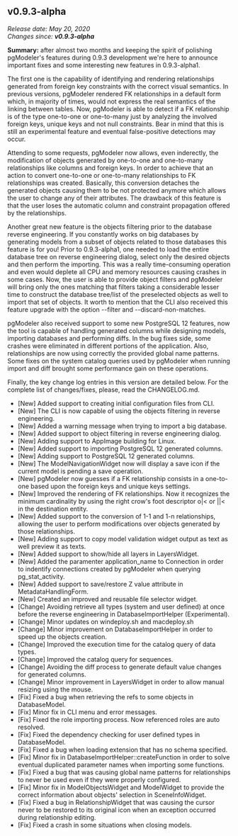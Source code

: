 v0.9.3-alpha
------

<em>Release date: May 20, 2020</em><br/>
<em>Changes since: <strong>v0.9.3-alpha</strong></em><br/>

<strong>Summary:</strong> after almost two months and keeping the spirit of polishing pgModeler's features during 0.9.3 development we're here to announce important fixes and some interesting new features in 0.9.3-alpha1. <br/>

The first one is the capability of identifying and rendering relationships generated from foreign key constraints with the correct visual semantics. In previous versions, pgModeler rendered FK relationships in a default form which, in majority of times, would not express the real semantics of the linking between tables. Now, pgModeler is able to detect if a FK relationship is of the type one-to-one or one-to-many just by analyzing the involved foreign keys, unique keys and not null constraints. Bear in mind that this is still an experimental feature and eventual false-positive detections may occur.

Attending to some requests, pgModeler now allows, even inderectly, the modification of objects generated by one-to-one and one-to-many relationships like columns and foreign keys. In order to achieve that an action to convert one-to-one or one-to-many relationships to FK relationships was created. Basically, this conversion detaches the generated objects causing them to be not protected anymore which allows the user to change any of their attributes. The drawback of this feature is that the user loses the automatic column and constraint propagation offered by the relationships.

Another great new feature is the objects filtering prior to the database reverse engineering. If you constantly works on big databases by generating models from a subset of objects related to those databases this feature is for you! Prior to 0.9.3-alpha1, one needed to load the entire database tree on reverse engineering dialog, select only the desired objects and then perform the importing. This was a really time-consuming operation and even would deplete all CPU and memory resources causing crashes in some cases. Now, the user is able to provide object filters and pgModeler will bring only the ones matching that filters taking a considerable lesser time to construct the database tree/list of the preselected objects as well to import that set of objects. It worth to mention that the CLI also received this feature upgrade with the option --filter and --discard-non-matches.

pgModeler also received support to some new PostgreSQL 12 features, now the tool is capable of handling generated columns while designing models, importing databases and performing diffs. In the bug fixes side, some crashes were eliminated in different portions of the application. Also, relationships are now using correctly the provided global name patterns. Some fixes on the system catalog queries used by pgModeler when running import and diff brought some performance gain on these operations.

Finally, the key change log entries in this version are detailed below. For the complete list of changes/fixes, please, read the CHANGELOG.md. <br/>

* [New] Added support to creating initial configuration files from CLI.
* [New] The CLI is now capable of using the objects filtering in reverse engineering.
* [New] Added a warning message when trying to import a big database.
* [New] Added support to object filtering in reverse engineering dialog.
* [New] Adding support to AppImage building for Linux.
* [New] Added support to importing PostgreSQL 12 generated columns.
* [New] Adding support to PostgreSQL 12 generated columns.
* [New] The ModelNavigationWidget now will display a save icon if the current model is pending a save operation.
* [New] pgModeler now guesses if a FK relationship consists in a one-to-one based upon the foreign keys and unique keys settings.
* [New] Improved the rendering of FK relationships. Now it recognizes the minimum cardinality by using the right crow's foot descriptor o|< or ||< in the destination entity.
* [New] Added support to the conversion of 1-1 and 1-n relationships, allowing the user to perform modifications over objects generated by those relationships.
* [New] Adding support to copy model validation widget output as text as well preview it as texts.
* [New] Added support to show/hide all layers in LayersWidget.
* [New] Added the paramenter application_name to Connection in order to indentify connections created by pgModeler when querying pg_stat_activity.
* [New] Added support to save/restore Z value attribute in MetadataHandlingForm.
* [New] Created an improved and reusable file selector widget.
* [Change] Avoiding retrieve all types (system and user defined) at once before the reverse engineering in DatabaseImportHelper (Experimental).
* [Change] Minor updates on windeploy.sh and macdeploy.sh
* [Change] Minor improvement on DatabaseImportHelper in order to speed up the objects creation.
* [Change] Improved the execution time for the catalog query of data types.
* [Change] Improved the catalog query for sequences.
* [Change] Avoiding the diff process to generate default value changes for generated columns.
* [Change] Minor improvement in LayersWidget in order to allow manual resizing using the mouse.
* [Fix] Fixed a bug when retrieving the refs to some objects in DatabaseModel.
* [Fix] Minor fix in CLI menu and error messages.
* [Fix] Fixed the role importing process. Now referenced roles are auto resolved.
* [Fix] Fixed the dependency checking for user defined types in DatabaseModel.
* [Fix] Fixed a bug when loading extension that has no schema specified.
* [Fix] Minor fix in DatabaseImportHelper::createFunction in order to solve eventual duplicated parameter names when importing some functions.
* [Fix] Fixed a bug that was causing global name patterns for relationships to never be used even if they were properly configured.
* [Fix] Minor fix in ModelObjectsWidget and ModelWidget to provide the correct information about objects' selection in SceneInfoWidget.
* [Fix] Fixed a bug in RelationshipWidget that was causing the cursor never to be restored to its original icon when an exception occurred during relationship editing.
* [Fix] Fixed a crash in some situations when closing models.
